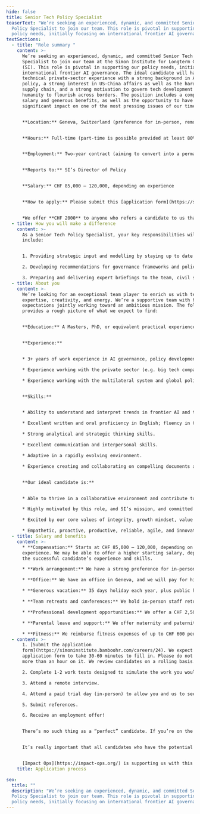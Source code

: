 ```yaml
---
hide: false
title: Senior Tech Policy Specialist
teaserText: "We’re seeking an experienced, dynamic, and committed Senior Tech
  Policy Specialist to join our team. This role is pivotal in supporting our
  policy needs, initially focusing on international frontier AI governance."
textSections:
  - title: "Role summary "
    content: >-
      We’re seeking an experienced, dynamic, and committed Senior Tech Policy
      Specialist to join our team at the Simon Institute for Longterm Governance
      (SI). This role is pivotal in supporting our policy needs, initially focusing on
      international frontier AI governance. The ideal candidate will have
      technical private-sector experience with a strong background in AI safety
      policy, a strong interest in US-China affairs as well as the hardware
      supply chain, and a strong motivation to govern tech development for
      humanity to flourish across borders. The position includes a competitive
      salary and generous benefits, as well as the opportunity to have a
      significant impact on one of the most pressing issues of our time.


      **Location:** Geneva, Switzerland (preference for in-person, remote considered for exceptional candidates). We will do our utmost to sponsor a visa for qualified non-EU candidates, especially from the Global South.


      **Hours:** Full-time (part-time is possible provided at least 80% engagement)


      **Employment:** Two-year contract (aiming to convert into a permanent position)


      **Reports to:** SI’s Director of Policy


      **Salary:** CHF 85,000 – 120,000, depending on experience


      **How to apply:** Please submit this [application form](https://simoninstitute.bamboohr.com/careers/24). We expect this application form to take 30-60 minutes to fill in. Please do not spend more than an hour on it. We review candidates on a rolling basis until the position is filled.


      *We offer **CHF 2000** to anyone who refers a candidate to us that we end up hiring and who would otherwise not have been likely to apply. Get in touch with info@simoninstitute.ch to register your referral.*
  - title: How you will make a difference
    content: >-
      As a Senior Tech Policy Specialist, your key responsibilities will
      include:


      1. Providing strategic input and modelling by staying up to date with key trends and developments

      2. Developing recommendations for governance frameworks and policies through research and analysis 

      3. Preparing and delivering expert briefings to the team, civil servants, diplomats, and other key stakeholders
  - title: About you
    content: >-
      We’re looking for an exceptional team player to enrich us with technical
      expertise, creativity, and energy. We’re a supportive team with high
      expectations jointly working toward an ambitious mission. The following
      provides a rough picture of what we expect to find:


      **Education:** A Masters, PhD, or equivalent practical experience in a relevant field (e.g. computer science, statistics, machine learning, electrical engineering, security studies, economics or an adjacent field).


      **Experience:** 


      * 3+ years of work experience in AI governance, policy development, and analysis, and engagement within the technology and AI sectors.

      * Experience working with the private sector (e.g. big tech companies).

      * Experience working with the multilateral system and global political issues is advantageous.


      **Skills:**


      * Ability to understand and interpret trends in frontier AI and technology.

      * Excellent written and oral proficiency in English; fluency in Chinese (Mandarin) is a plus.

      * Strong analytical and strategic thinking skills.

      * Excellent communication and interpersonal skills.

      * Adaptive in a rapidly evolving environment.

      * Experience creating and collaborating on compelling documents and presentations.


      **Our ideal candidate is:**


      * Able to thrive in a collaborative environment and contribute to a supportive and energetic team culture.

      * Highly motivated by this role, and SI’s mission, and committed to co-creating the future of SI.

      * Excited by our core values of integrity, growth mindset, value creation, and enjoying the ride.

      * Empathetic, proactive, productive, reliable, agile, and innovative.
  - title: Salary and benefits
    content: >-
      * **Compensation:** Starts at CHF 85,000 – 120,000, depending on
      experience. We may be able to offer a higher starting salary, depending on
      the successful candidate’s experience and skills.

      * **Work arrangement:** We have a strong preference for in-person presence to facilitate learning and collaboration. We will do our utmost to sponsor a visa for qualified non-EU candidates, especially from the Global South.

      * **Office:** We have an office in Geneva, and we will pay for high-quality ergonomic equipment (laptop, monitors, chair, etc.).

      * **Generous vacation:** 35 days holiday each year, plus public holidays. We encourage you to use the full allowance.

      * **Team retreats and conferences:** We hold in-person staff retreats twice a year, to work on our strategy and build strong working relationships.

      * **Professional development opportunities:** We offer a CHF 2,500 allowance each year for professional development. We build in opportunities for career growth through on-the-job learning, increasing responsibility, and role progression pathways.

      * **Parental leave and support:** We offer maternity and paternity benefits that go beyond Swiss legal requirements: this includes up to 6 months of maternity leave, 60 days of flexible paternity leave, 100% salary coverage during leave, flexibility to work from home, unlimited breastfeeding breaks, parental PTO for childhood difficulties, and the option to work at 80% while being paid 100% in the first year after childbirth.

      * **Fitness:** We reimburse fitness expenses of up to CHF 600 per year for full-time employees and proportionately for part-time employees.
  - content: >-
      1. [Submit the application
      form](https://simoninstitute.bamboohr.com/careers/24). We expect this
      application form to take 30-60 minutes to fill in. Please do not spend
      more than an hour on it. We review candidates on a rolling basis.

      2. Complete 1-2 work tests designed to simulate the work you would do if hired and/or evaluate certain skills important for success in the role.

      3. Attend a remote interview.

      4. Attend a paid trial day (in-person) to allow you and us to see what it would be like if you worked at SI. 

      5. Submit references.

      6. Receive an employment offer!


      There’s no such thing as a “perfect” candidate. If you’re on the fence about applying because you’re unsure whether you’re qualified, we’d encourage you to apply.


      It’s really important that all candidates who have the potential to succeed at SI are provided with an equitable experience in the application process. So, if you require adjustments to provide you with the best opportunity to succeed through our hiring process, please let us know at any stage. 


      [Impact Ops](https://impact-ops.org/) is supporting us with this hiring round, so feel free to reach out with any questions at [hello@impact-ops.org](mailto:hello@impact-ops.org).
    title: Application process

seo:
  title: ""
  description: "We’re seeking an experienced, dynamic, and committed Senior Tech
  Policy Specialist to join our team. This role is pivotal in supporting our
  policy needs, initially focusing on international frontier AI governance."
---
```

